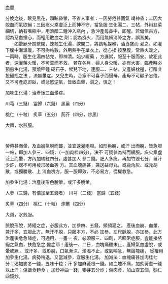 血暈

分娩之後，眼見黑花，頭眩昏暈，不省人事者：一因勞倦甚而氣 竭神昏；二因大脫血而氣欲絕；三因痰火乘虛泛上而神不守。當急服 生化湯二、三帖，外用韭菜細切，納有嘴瓶中，用滾醋二鍾沖入瓶內 ，急沖產母鼻中，即醒。若偏信古方，認為惡血搶心，而輕用散血之 劑；認為疫火，而用無補消降之方，誤甚矣。 　　如暈厥牙關緊閉，速煎生化湯，挖開口，將鵝毛探喉，酒盞盛而 灌之。如灌下腹中漸溫暖，不可拘帖數，外用熱手在單衣上，從心揉 按至腹，常熱火暖之，一兩時，服生化湯四帖完，即神清。始少緩藥 ，方進粥，服至十服而安。故犯此者，速灌藥火暖，不可棄而不救。 若在冬月，婦人身欠暖，亦有大害，臨產時必預煎生化湯，預燒秤鍾 硬石子，候兒下地，連服二、三帖。又產婦枕邊，行醋韭投醋瓶之法 ，決無暈症。又兒生時，合家不可喜子而慢母，產母不可顧子忘倦， 又不可產訖即臥，或忿怒逆氣，皆致血暈，滇之，慎之！ 

加味生化湯：治產後三血暈症。 

川芎（三錢） 當歸（六錢） 黑薑（四分） 

桃仁（十粒） 炙草（五分） 荊芥（四分，炒黑） 

大棗，水煎服。

 

勞倦甚而暈，及血崩氣脫而聾，並宜速灌兩服。如形色脫，或汗 出而脫，皆急服一帖，即加人參三、四錢，（一加肉桂四分），決不 可疑參為補而緩服。痰火乘虛泛上而暈，方內加橘紅四分。虛甚加人 參二錢。肥人多痰，再加竹瀝七分，薑汁少許，總不可用棱朮破血等 方。其血塊痛甚，兼送益母丸，或鹿角灰、或元胡散，或獨勝散、上 消血塊方，服一服即效，不必易方，從權救急。 

加參生化湯：治產後形色脫暈，或汗多脫暈。 

人參（三錢，有倍加至五錢者） 川芎（二錢） 當歸（五錢） 

炙草（四分） 桃仁（十粒） 炮薑（四分） 

大棗，水煎服。 

脈脫形脫，將絕之症，必服此方，加參四、五錢，頻頻灌之。 產後血崩、血暈、兼汗多，宜服此方。無汗不脫，只服本方，不必 加參。左尺脈脫，亦加參。此方治產後危急諸症，可通用，一晝一 夜，必須服三、四劑，若照常症服，豈能接將絕之氣血，扶危急之 變症耶！產後一、二日，血塊痛雖未止，產婦氣血虛脫，或暈或厥 、或汗多、或形脫，口氣漸涼，煩渴不止，或氣喘急，無論塊痛， 從權用加參生化湯。病勢稍退，又當減參，宜服生化湯。 加減法：血塊痛甚加肉桂七分；渴加麥冬一錢，五味十粒；汗 多加麻黃根一錢。如血塊不痛，加炙黃耆一錢以止汗；傷飯食麵食 ，加炒神曲一錢，麥芽五分炒；傷肉食，加山查五個，砂仁四錢炒。 

